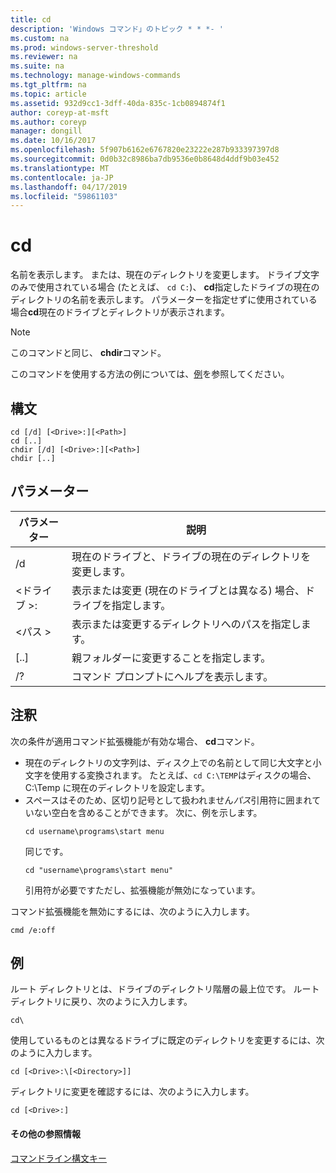 ```yaml
---
title: cd
description: 'Windows コマンド」のトピック * * *- '
ms.custom: na
ms.prod: windows-server-threshold
ms.reviewer: na
ms.suite: na
ms.technology: manage-windows-commands
ms.tgt_pltfrm: na
ms.topic: article
ms.assetid: 932d9cc1-3dff-40da-835c-1cb0894874f1
author: coreyp-at-msft
ms.author: coreyp
manager: dongill
ms.date: 10/16/2017
ms.openlocfilehash: 5f907b6162e6767820e23222e287b933397397d8
ms.sourcegitcommit: 0d0b32c8986ba7db9536e0b8648d4ddf9b03e452
ms.translationtype: MT
ms.contentlocale: ja-JP
ms.lasthandoff: 04/17/2019
ms.locfileid: "59861103"
---
```

# <a name="cd"></a>cd



名前を表示します。 または、現在のディレクトリを変更します。 ドライブ文字のみで使用されている場合 (たとえば、 `cd C:`)、 **cd**指定したドライブの現在のディレクトリの名前を表示します。 パラメーターを指定せずに使用されている場合**cd**現在のドライブとディレクトリが表示されます。

> [!NOTE]
> このコマンドと同じ、 **chdir**コマンド。

このコマンドを使用する方法の例については、[例](#BKMK_examples)を参照してください。

## <a name="syntax"></a>構文

```
cd [/d] [<Drive>:][<Path>]
cd [..]
chdir [/d] [<Drive>:][<Path>]
chdir [..]
```

## <a name="parameters"></a>パラメーター

|パラメーター|説明|
|---------|-----------|
|/d|現在のドライブと、ドライブの現在のディレクトリを変更します。|
|\<ドライブ >:|表示または変更 (現在のドライブとは異なる) 場合、ドライブを指定します。|
|\<パス >|表示または変更するディレクトリへのパスを指定します。|
|[..]|親フォルダーに変更することを指定します。|
|/?|コマンド プロンプトにヘルプを表示します。|

## <a name="remarks"></a>注釈

次の条件が適用コマンド拡張機能が有効な場合、 **cd**コマンド。
-   現在のディレクトリの文字列は、ディスク上での名前として同じ大文字と小文字を使用する変換されます。 たとえば、`cd C:\TEMP`はディスクの場合、C:\Temp に現在のディレクトリを設定します。
-   スペースはそのため、区切り記号として扱われません*パス*引用符に囲まれていない空白を含めることができます。 次に、例を示します。  
    ```
    cd username\programs\start menu
    ```  
    同じです。  
    ```
    cd "username\programs\start menu"
    ```  
    引用符が必要ですただし、拡張機能が無効になっています。

コマンド拡張機能を無効にするには、次のように入力します。
```
cmd /e:off
```

## <a name="BKMK_examples"></a>例

ルート ディレクトリとは、ドライブのディレクトリ階層の最上位です。 ルート ディレクトリに戻り、次のように入力します。
```
cd\
```
使用しているものとは異なるドライブに既定のディレクトリを変更するには、次のように入力します。
```
cd [<Drive>:\[<Directory>]]
```
ディレクトリに変更を確認するには、次のように入力します。
```
cd [<Drive>:]
```

#### <a name="additional-references"></a>その他の参照情報

[コマンドライン構文キー](command-line-syntax-key.md)